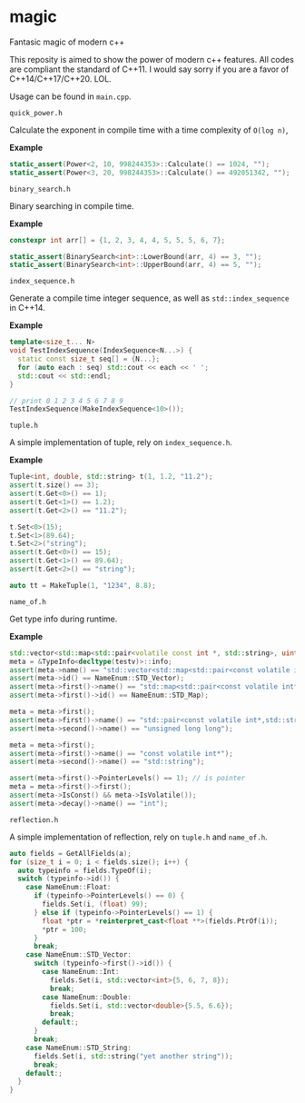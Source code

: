 # magic
Fantasic magic of modern c++

This reposity is aimed to show the power of modern c++ features. All codes are compliant the standard of C++11. I would say sorry if you are a favor of C++14/C++17/C++20. LOL.

Usage can be found in `main.cpp`.

`quick_power.h`

Calculate the exponent in compile time with a time complexity of `O(log n)`,

**Example**
```C++
static_assert(Power<2, 10, 998244353>::Calculate() == 1024, "");
static_assert(Power<3, 20, 998244353>::Calculate() == 492051342, "");
```

`binary_search.h`

Binary searching in compile time.

**Example**
```C++
constexpr int arr[] = {1, 2, 3, 4, 4, 5, 5, 5, 6, 7};

static_assert(BinarySearch<int>::LowerBound(arr, 4) == 3, "");
static_assert(BinarySearch<int>::UpperBound(arr, 4) == 5, "");
```

`index_sequence.h`

Generate a compile time integer sequence, as well as `std::index_sequence` in C++14.

**Example**
```C++
template<size_t... N>
void TestIndexSequence(IndexSequence<N...>) {
  static const size_t seq[] = {N...};
  for (auto each : seq) std::cout << each << ' ';
  std::cout << std::endl;
}

// print 0 1 2 3 4 5 6 7 8 9 
TestIndexSequence(MakeIndexSequence<10>());
```

`tuple.h`

A simple implementation of tuple, rely on `index_sequence.h`.

**Example**
```C++
Tuple<int, double, std::string> t(1, 1.2, "11.2");
assert(t.size() == 3);
assert(t.Get<0>() == 1);
assert(t.Get<1>() == 1.2);
assert(t.Get<2>() == "11.2");

t.Set<0>(15);
t.Set<1>(89.64);
t.Set<2>("string");
assert(t.Get<0>() == 15);
assert(t.Get<1>() == 89.64);
assert(t.Get<2>() == "string");

auto tt = MakeTuple(1, "1234", 8.8);
```

`name_of.h`

Get type info during runtime.

**Example**
```C++
std::vector<std::map<std::pair<volatile const int *, std::string>, uint64_t>> testv;
meta = &TypeInfo<decltype(testv)>::info;
assert(meta->name() == "std::vector<std::map<std::pair<const volatile int*,std::string>,unsigned long long>>");
assert(meta->id() == NameEnum::STD_Vector);
assert(meta->first()->name() == "std::map<std::pair<const volatile int*,std::string>,unsigned long long>");
assert(meta->first()->id() == NameEnum::STD_Map);

meta = meta->first();
assert(meta->first()->name() == "std::pair<const volatile int*,std::string>");
assert(meta->second()->name() == "unsigned long long");

meta = meta->first();
assert(meta->first()->name() == "const volatile int*");
assert(meta->second()->name() == "std::string");

assert(meta->first()->PointerLevels() == 1); // is pointer
meta = meta->first()->first();
assert(meta->IsConst() && meta->IsVolatile());
assert(meta->decay()->name() == "int");
```

`reflection.h`

A simple implementation of reflection, rely on `tuple.h` and `name_of.h`.

```C++
auto fields = GetAllFields(a);
for (size_t i = 0; i < fields.size(); i++) {
  auto typeinfo = fields.TypeOf(i);
  switch (typeinfo->id()) {
    case NameEnum::Float:
      if (typeinfo->PointerLevels() == 0) {
        fields.Set(i, (float) 99);
      } else if (typeinfo->PointerLevels() == 1) {
        float *ptr = *reinterpret_cast<float **>(fields.PtrOf(i));
        *ptr = 100;
      }
      break;
    case NameEnum::STD_Vector:
      switch (typeinfo->first()->id()) {
        case NameEnum::Int:
          fields.Set(i, std::vector<int>{5, 6, 7, 8});
          break;
        case NameEnum::Double:
          fields.Set(i, std::vector<double>{5.5, 6.6});
          break;
        default:;
      }
      break;
    case NameEnum::STD_String:
      fields.Set(i, std::string("yet another string"));
      break;
    default:;
  }
}
```
